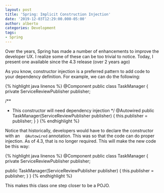 ```yaml
---
layout: post
title: 'Spring: Implicit Construction Injection'
date: '2019-12-03T12:29:00.000-05:00'
author: alberto
categories: Development
tags:
- Spring
---
```

Over the years, Spring has made a number of enhancements to improve the developer UX. I realize some of these can be too trivial to notice. Today, I present one available since the 4.3 release (over 2 years ago)

As you know, constructor injection is a preferred pattern to add code to your dependency definition. For example, we can do the following:

{% highlight java linenos %}
@Component
public class TaskManager {
  private ServiceReviewPublisher publisher;

 /**
  * This constructor will need dependency injection
  */
  @Autowired
  public TaskManager(ServiceReviewPublisher publisher) {
    this.publisher = publisher;
  }
}
{% endhighlight %}

Notice that historically, developers would have to declare the constructor with an ```  @Autowired``` annotation. This was so that the code can do proper injection. As of 4.3, that is no longer required. This will make the new code be this way:

{% highlight java linenos %}
@Component
public class TaskManager {
  private ServiceReviewPublisher publisher;

  public TaskManager(ServiceReviewPublisher publisher) {
    this.publisher = publisher;
  }
}
{% endhighlight %}

This makes this class one step closer to be a POJO.